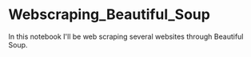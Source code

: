 # Webscraping_Beautiful_Soup

In this notebook I'll be web scraping several websites through Beautiful Soup. 
